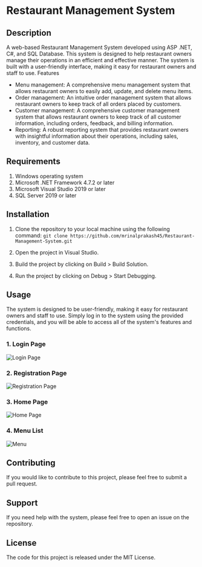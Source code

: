 # Restaurant Management System

## Description

A web-based Restaurant Management System developed using ASP .NET, C#, and SQL Database. This system is designed to help restaurant owners manage their operations in an efficient and effective manner. The system is built with a user-friendly interface, making it easy for restaurant owners and staff to use.
Features

- Menu management: A comprehensive menu management system that allows restaurant owners to easily add, update, and delete menu items.
- Order management: An intuitive order management system that allows restaurant owners to keep track of all orders placed by customers.
- Customer management: A comprehensive customer management system that allows restaurant owners to keep track of all customer information, including orders, feedback, and billing information.
- Reporting: A robust reporting system that provides restaurant owners with insightful information about their operations, including sales, inventory, and customer data.

## Requirements

1. Windows operating system
2. Microsoft .NET Framework 4.7.2 or later
3. Microsoft Visual Studio 2019 or later
4. SQL Server 2019 or later

## Installation

1. Clone the repository to your local machine using the following command:
``` git clone https://github.com/mrinalprakash45/Restaurant-Management-System.git ```

2. Open the project in Visual Studio.
3. Build the project by clicking on Build > Build Solution.
4. Run the project by clicking on Debug > Start Debugging.

## Usage

The system is designed to be user-friendly, making it easy for restaurant owners and staff to use. Simply log in to the system using the provided credentials, and you will be able to access all of the system's features and functions.

### 1. Login Page

![Login Page](https://github.com/mrinalprakash45/Restaurant-Management-System/blob/main/img/log.PNG)

### 2. Registration Page

![Registration Page](https://github.com/mrinalprakash45/Restaurant-Management-System/blob/main/img/registration.PNG)

### 3. Home Page

![Home Page](https://github.com/mrinalprakash45/Restaurant-Management-System/blob/main/img/home.PNG)

### 4. Menu List

![Menu](https://github.com/mrinalprakash45/Restaurant-Management-System/blob/main/img/Menu%20List.PNG)

## Contributing
If you would like to contribute to this project, please feel free to submit a pull request.

## Support
If you need help with the system, please feel free to open an issue on the repository.

## License
The code for this project is released under the MIT License.
